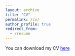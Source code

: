 ```yaml
---
layout: archive
title: "CV"
permalink: /cv/
author_profile: true
redirect_from:
  - /resume
---
```


You can download my CV <a href='https://sophiecetre.github.io//files/cv-december-2017.pdf' style="color:blue">here</a>
